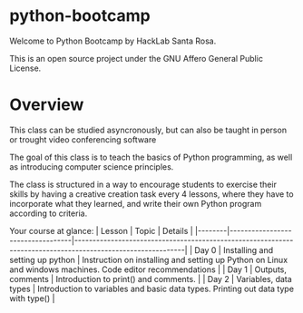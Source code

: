 # python-bootcamp
Welcome to Python Bootcamp by HackLab Santa Rosa.

This is an open source project under the GNU Affero General Public License.

# Overview
This class can be studied asyncronously, but can also be taught in person or trought video conferencing software

The goal of this class is to teach the basics of Python programming, as well as introducing computer science principles.

The class is structured in a way to encourage students to exercise their skills by having a creative creation task every 4 lessons,
where they have to incorporate what they learned, and write their own Python program according to criteria.

Your course at glance:
| Lesson | Topic                            | Details                                                                                                    |
|--------|----------------------------------|------------------------------------------------------------------------------------------------------------|
| Day 0  | Installing and setting up python | Instruction on installing and setting up Python on Linux and windows machines. Code editor recommendations |
| Day 1  | Outputs, comments                | Introduction to print() and comments.                                                                      |
| Day 2  | Variables, data types            | Introduction to variables and basic data types. Printing out data type with type()                         |
